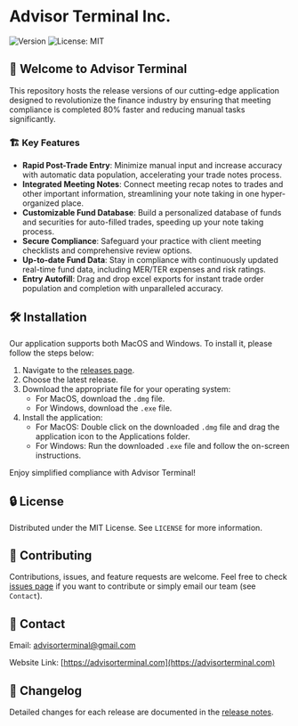 # Advisor Terminal Inc.

![Version](https://img.shields.io/badge/version-1.0.0-blue.svg?cacheSeconds=2592000)
![License: MIT](https://img.shields.io/badge/License-MIT-yellow.svg)

## 🚀 Welcome to Advisor Terminal

This repository hosts the release versions of our cutting-edge application designed to revolutionize the finance industry by ensuring that meeting compliance is completed 80% faster and reducing manual tasks significantly.

### 🏗️ Key Features

- **Rapid Post-Trade Entry**: Minimize manual input and increase accuracy with automatic data population, accelerating your trade notes process.
- **Integrated Meeting Notes**: Connect meeting recap notes to trades and other important information, streamlining your note taking in one hyper-organized place.
- **Customizable Fund Database**: Build a personalized database of funds and securities for auto-filled trades, speeding up your note taking process.
- **Secure Compliance**: Safeguard your practice with client meeting checklists and comprehensive review options.
- **Up-to-date Fund Data**: Stay in compliance with continuously updated real-time fund data, including MER/TER expenses and risk ratings.
- **Entry Autofill**: Drag and drop excel exports for instant trade order population and completion with unparalleled accuracy.

## 🛠️ Installation

Our application supports both MacOS and Windows. To install it, please follow the steps below:

1. Navigate to the [releases page](https://github.com/AdvisorTerminal/AdvisorTerminal/releases).
2. Choose the latest release.
3. Download the appropriate file for your operating system:
   - For MacOS, download the `.dmg` file.
   - For Windows, download the `.exe` file.
4. Install the application:
   - For MacOS: Double click on the downloaded `.dmg` file and drag the application icon to the Applications folder.
   - For Windows: Run the downloaded `.exe` file and follow the on-screen instructions.

Enjoy simplified compliance with Advisor Terminal!

## 🔒 License

Distributed under the MIT License. See `LICENSE` for more information.

## 🤝 Contributing

Contributions, issues, and feature requests are welcome. Feel free to check [issues page](https://github.com/AdvisorTerminal/AdvisorTerminal/issues) if you want to contribute or simply email our team (see `Contact`).

## 📧 Contact

Email: advisorterminal@gmail.com

Website Link: [https://advisorterminal.com](https://advisorterminal.com)

## 📝 Changelog

Detailed changes for each release are documented in the [release notes](https://github.com/AdvisorTerminal/AdvisorTerminal/releases).
